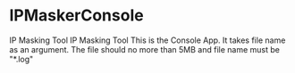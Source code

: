 # IPMaskerConsole
IP Masking Tool
IP Masking Tool This is the Console App. It takes file name as an argument. The file should no more than 5MB and file name must be "*.log"

